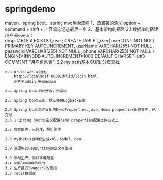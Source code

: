 # springdemo
maven、spring boot、spring mvc后台流程
1、热部署的添加
    option + command + shift + ／容易忘记这最后一步
2、基本架构的搭建
    2.1 数据库的搭建
        用户表demo：        
            drop TABLE if EXISTS t_user;
            CREATE TABLE t_user(
              userId INT NOT NULL PRIMARY KEY AUTO_INCREMENT,
              userName VARCHAR(255) NOT NULL ,
              password VARCHAR(255) NOT NULL ,
              phone VARCHAR(255) NOT NULL
            ) ENGINE=INNODB AUTO_INCREMENT=1000 DEFAULT CHARSET=utf8 COMMENT "用户信息表";
    2.2 myibatis基本CURL,分页查找
    
    2.3 Druid web ui地址
        http://localhost:8080/druid/login.html
        用户名admin 密码admin
        
    2.4 Spring boot定时任务，已添加
    
    2.5 Spring boot日志，默认使用Logback日志
    
    2.6 Spring boot自定义配置DemoProperties.java、demo.properties配置文件，已完成
    2.6.1 Spring boot自定义配置demo.properties配置文件方式二
    
    2.7 收取邮件，已完成，解析附件
    
    2.8 myibatis自动化生成xml、model、dao
    
    2.9 返回格式RespEntity的定义与使用
    
    3.0 添加生产、测试环境配置
    3.1 测试lombok的使用
    3.2 生产接口Swagger2的使用
    3.3 redis数据库